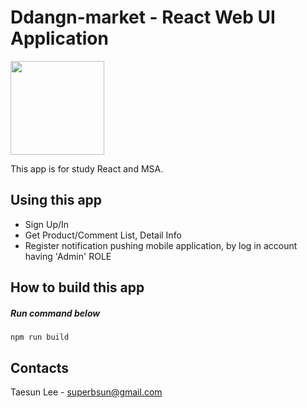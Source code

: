# Ddangn-market - React Web UI Application

<img src="https://miro.medium.com/max/700/1*InTRJNvyco3ZAjYdiKYmzw.jpeg" width="150">

This app is for study React and MSA.

## Using this app
- Sign Up/In
- Get Product/Comment List, Detail Info
- Register notification pushing mobile application, by log in account having 'Admin' ROLE

## How to build this app
##### Run command below
```
npm run build
```

## Contacts

Taesun Lee - superbsun@gmail.com
